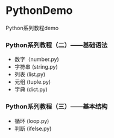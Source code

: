 # PythonDemo
Python系列教程demo

### Python系列教程（二）——基础语法
* 数字（number.py)
* 字符串 (string.py)
* 列表 (list.py)
* 元组 (tuple.py)
* 字典 (dict.py)

### Python系列教程（三）——基本结构
* 循环 (loop.py)
* 判断 (ifelse.py)

